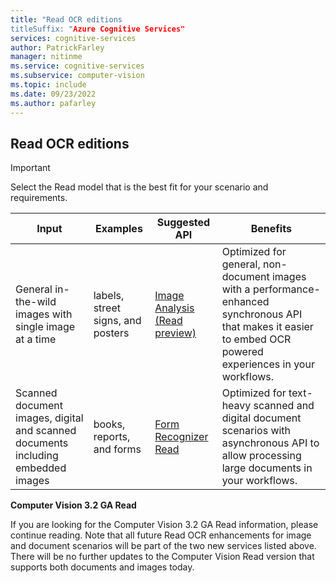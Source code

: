 ```yaml
---
title: "Read OCR editions
titleSuffix: "Azure Cognitive Services"
services: cognitive-services
author: PatrickFarley
manager: nitinme
ms.service: cognitive-services
ms.subservice: computer-vision
ms.topic: include
ms.date: 09/23/2022
ms.author: pafarley
---
```


## Read OCR editions

> [!IMPORTANT]
> Select the Read model that is the best fit for your scenario and requirements.
>
> | Input | Examples | Suggested API | Benefits |
> |----------|--------------|-------------------------|-------------------------|
> | General in-the-wild images with single image at a time |  labels, street signs, and posters | [Image Analysis (Read preview)](./concept-ocr.md) | Optimized for general, non-document images with a performance-enhanced synchronous API that makes it easier to embed OCR powered experiences in your workflows.
> | Scanned document images, digital and scanned documents including embedded images| books, reports, and forms | [Form Recognizer Read](../../applied-ai-services/form-recognizer/concept-read.md) | Optimized for text-heavy scanned and digital document scenarios with asynchronous API to allow processing large documents in your workflows.
>
> **Computer Vision 3.2 GA Read**
>
> If you are looking for the Computer Vision 3.2 GA Read information, please continue reading. Note that all future Read OCR enhancements for image and document scenarios will be part of the two new services listed above. There will be no further updates to the Computer Vision Read version that supports both documents and images today.
